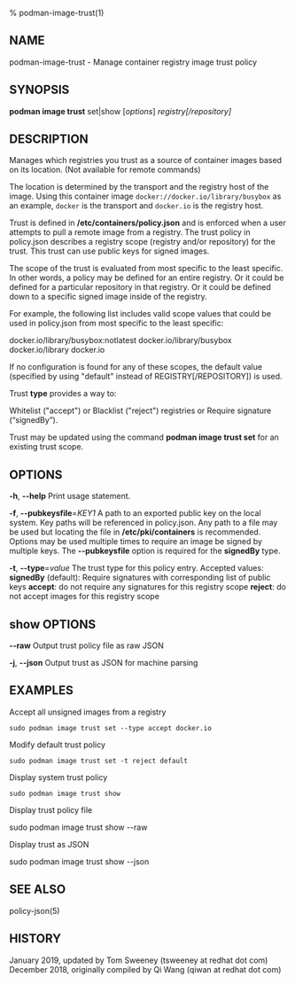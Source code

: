 % podman-image-trust(1)

## NAME
podman\-image\-trust - Manage container registry image trust policy


## SYNOPSIS
**podman image trust** set|show [*options*] *registry[/repository]*

## DESCRIPTION
Manages which registries you trust as a source of container images  based on its location. (Not available for remote commands)

The location is determined
by the transport and the registry host of the image.  Using this container image `docker://docker.io/library/busybox`
as an example, `docker` is the transport and `docker.io` is the registry host.

Trust is defined in **/etc/containers/policy.json** and is enforced when a user attempts to pull
a remote image from a registry.  The trust policy in policy.json describes a registry scope (registry and/or repository) for the trust.  This trust can use public keys for signed images.

The scope of the trust is evaluated from most specific to the least specific. In other words, a policy may be defined for an entire registry.  Or it could be defined for a particular repository in that registry. Or it could be defined down to a specific signed image inside of the registry.

For example, the following list includes valid scope values that could be used in policy.json from most specific to the least specific:

docker.io/library/busybox:notlatest
docker.io/library/busybox
docker.io/library
docker.io

If no configuration is found for any of these scopes, the default value (specified by using "default" instead of REGISTRY[/REPOSITORY]) is used.

Trust **type** provides a way to:

Whitelist ("accept") or
Blacklist ("reject") registries or
Require signature (“signedBy”).

Trust may be updated using the command **podman image trust set** for an existing trust scope.

## OPTIONS
**-h**, **--help**
  Print usage statement.

**-f**, **--pubkeysfile**=*KEY1*
  A path to an exported public key on the local system. Key paths
  will be referenced in policy.json. Any path to a file may be used but locating the file in **/etc/pki/containers** is recommended. Options may be used multiple times to
  require an image be signed by multiple keys.  The **--pubkeysfile** option is required for the **signedBy** type.

**-t**, **--type**=*value*
  The trust type for this policy entry.
  Accepted values:
    **signedBy** (default): Require signatures with corresponding list of
                        public keys
    **accept**: do not require any signatures for this
            registry scope
    **reject**: do not accept images for this registry scope

## show OPTIONS

**--raw**
  Output trust policy file as raw JSON

**-j**, **--json**
  Output trust as JSON for machine parsing

## EXAMPLES

Accept all unsigned images from a registry

    sudo podman image trust set --type accept docker.io

Modify default trust policy

    sudo podman image trust set -t reject default

Display system trust policy

    sudo podman image trust show

Display trust policy file

   sudo podman image trust show --raw

Display trust as JSON

   sudo podman image trust show --json

## SEE ALSO

policy-json(5)

## HISTORY
January 2019, updated by Tom Sweeney (tsweeney at redhat dot com)
December 2018, originally compiled by Qi Wang (qiwan at redhat dot com)

